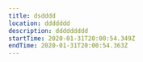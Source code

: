 ```yaml
---
title: dsdddd
location: ddddddd
description: ddddddddd
startTime: 2020-01-31T20:00:54.349Z
endTime: 2020-01-31T20:00:54.363Z
---
```


